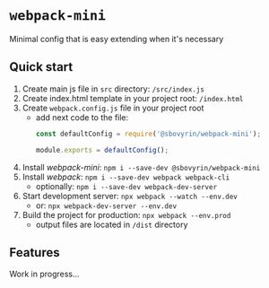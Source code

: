 # `webpack-mini`

Minimal config that is easy extending when it's necessary


## Quick start

1. Create main js file in `src` directory: `/src/index.js`
2. Create index.html template in your project root: `/index.html`
3. Create `webpack.config.js` file in your project root
    - add next code to the file:
        ```javascript
        const defaultConfig = require('@sbovyrin/webpack-mini');
        
        module.exports = defaultConfig();
        ```
4. Install *webpack-mini*: `npm i --save-dev @sbovyrin/webpack-mini`
5. Install *webpack*: `npm i --save-dev webpack webpack-cli`
    - optionally: `npm i --save-dev webpack-dev-server`
6. Start development server: `npx webpack --watch --env.dev`
    - or: `npx webpack-dev-server --env.dev`
7. Build the project for production: `npx webpack --env.prod`
    - output files are located in `/dist` directory


## Features

Work in progress...
